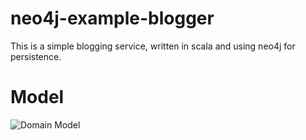 neo4j-example-blogger
=====================
This is a simple blogging service, written in scala and using neo4j for persistence. 

Model
=====
![Domain Model](raw/master/site/images/model.png)
